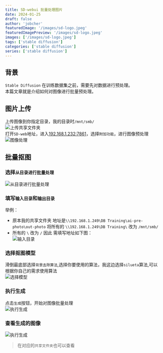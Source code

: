 ```yaml
---
title: SD-webui 批量处理图片
date: 2024-01-25
draft: false
author: 'jobcher'
featuredImage: '/images/sd-logo.jpeg'
featuredImagePreview: '/images/sd-logo.jpeg'
images: ['/images/sd-logo.jpeg']
tags: ['stable diffusion']
categories: ['stable diffusion']
series: ['stable diffusion']
---
```

## 背景
`Stable Diffusion` 在训练数据集之前，需要先对数据进行预处理。  
本篇文章就是介绍如何对图像进行批量预处理。
## 图片上传
上传图像到你指定目录，我的目录时`/mnt/smb/`  
![上传共享文件夹](/images/1706143682775.jpg)  
打开`SD-web`地址，进入[192.168.1.232:7861](http://192.168.1.232:7861)，选择`附加功能`，进行图像预处理  
![图像处理](/images/1706143565210.jpg)  
## 批量抠图
### 选择`从目录进行批量处理`  
![从目录进行批量处理](/images/1706144053842.jpg)  
### 填写`输入目录`和`输出目录`  
举例：  
- 原本我的共享文件夹 地址是`\\192.168.1.249\DB Training\ai-pre-photo\out-photo` 将所有的 `\\192.168.1.249\DB Training\` 改为 `/mnt/smb/`
- 所有的 `\` 改为 `/`
因此 需填写地址如下图：  
![输入目录](/images/1706144668484.jpg)  
### 选择抠图模型
滑倒最底部选择`背景去除算法`,选择你要使用的算法，我这边选择`silueta`算法,可以根据你自己的需求使用算法  
![选择模型](/images/1706144851240.jpg)  
### 执行生成
点击`生成`按钮，开始对图像批量处理  
![执行生成](/images/1706144948763.jpg)  
### 查看生成的图像
![执行生成](/images/1706145130721.jpg)  
>在对应的`共享文件夹`也可以查看  